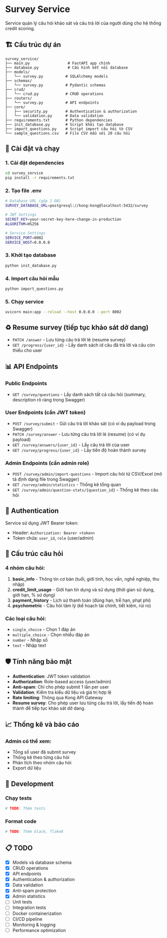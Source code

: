 # Survey Service

Service quản lý câu hỏi khảo sát và câu trả lời của người dùng cho hệ thống credit scoring.

## 🏗️ Cấu trúc dự án

```
survey_service/
├── main.py                 # FastAPI app chính
├── database.py             # Cấu hình kết nối database
├── models/
│   └── survey.py          # SQLAlchemy models
├── schemas/
│   └── survey.py          # Pydantic schemas
├── crud/
│   └── crud.py            # CRUD operations
├── routers/
│   └── survey.py          # API endpoints
├── core/
│   ├── security.py        # Authentication & authorization
│   └── validation.py      # Data validation
├── requirements.txt       # Python dependencies
├── init_database.py       # Script khởi tạo database
├── import_questions.py    # Script import câu hỏi từ CSV
└── sample_questions.csv   # File CSV mẫu với 20 câu hỏi
```

## 🚀 Cài đặt và chạy

### 1. Cài đặt dependencies
```bash
cd survey_service
pip install -r requirements.txt
```

### 2. Tạo file .env
```bash
# Database URL (gộp 1 DB)
SURVEY_DATABASE_URL=postgresql://kong:kong@localhost:5432/survey

# JWT Settings
SECRET_KEY=your-secret-key-here-change-in-production
ALGORITHM=HS256

# Service Settings
SERVICE_PORT=8002
SERVICE_HOST=0.0.0.0
```

### 3. Khởi tạo database
```bash
python init_database.py
```

### 4. Import câu hỏi mẫu
```bash
python import_questions.py
```

### 5. Chạy service
```bash
uvicorn main:app --reload --host 0.0.0.0 --port 8002
```

## ♻️ Resume survey (tiếp tục khảo sát dở dang)

- `PATCH /answer` - Lưu từng câu trả lời lẻ (resume survey)
- `GET /progress/{user_id}` - Lấy danh sách id câu đã trả lời và câu còn thiếu cho user

## 📊 API Endpoints

### Public Endpoints
- `GET /survey/questions` - Lấy danh sách tất cả câu hỏi (summary, description rõ ràng trong Swagger)

### User Endpoints (cần JWT token)
- `POST /survey/submit` - Gửi câu trả lời khảo sát (có ví dụ payload trong Swagger)
- `PATCH /survey/answer` - Lưu từng câu trả lời lẻ (resume) (có ví dụ payload)
- `GET /survey/answers/{user_id}` - Lấy câu trả lời của user
- `GET /survey/progress/{user_id}` - Lấy tiến độ hoàn thành survey

### Admin Endpoints (cần admin role)
- `POST /survey/admin/import-questions` - Import câu hỏi từ CSV/Excel (mô tả định dạng file trong Swagger)
- `GET /survey/admin/statistics` - Thống kê tổng quan
- `GET /survey/admin/question-stats/{question_id}` - Thống kê theo câu hỏi

## 🔐 Authentication

Service sử dụng JWT Bearer token:
- Header: `Authorization: Bearer <token>`
- Token chứa: `user_id`, `role` (user/admin)

## 📝 Cấu trúc câu hỏi

### 4 nhóm câu hỏi:
1. **basic_info** - Thông tin cơ bản (tuổi, giới tính, học vấn, nghề nghiệp, thu nhập)
2. **credit_limit_usage** - Giới hạn tín dụng và sử dụng (thời gian sử dụng, giới hạn, % sử dụng)
3. **payment_history** - Lịch sử thanh toán (đúng hạn, trễ hạn, phạt phí)
4. **psychometric** - Câu hỏi tâm lý (kế hoạch tài chính, tiết kiệm, rủi ro)

### Các loại câu hỏi:
- `single_choice` - Chọn 1 đáp án
- `multiple_choice` - Chọn nhiều đáp án
- `number` - Nhập số
- `text` - Nhập text

## 🛡️ Tính năng bảo mật

- **Authentication**: JWT token validation
- **Authorization**: Role-based access (user/admin)
- **Anti-spam**: Chỉ cho phép submit 1 lần per user
- **Validation**: Kiểm tra kiểu dữ liệu và giá trị hợp lệ
- **Rate limiting**: Thông qua Kong API Gateway
- **Resume survey**: Cho phép user lưu từng câu trả lời, lấy tiến độ hoàn thành để tiếp tục khảo sát dở dang.

## 📈 Thống kê và báo cáo

### Admin có thể xem:
- Tổng số user đã submit survey
- Thống kê theo từng câu hỏi
- Phân tích theo nhóm câu hỏi
- Export dữ liệu

## 🔧 Development

### Chạy tests
```bash
# TODO: Thêm tests
```

### Format code
```bash
# TODO: Thêm black, flake8
```

## 📋 TODO

- [x] Models và database schema
- [x] CRUD operations
- [x] API endpoints
- [x] Authentication & authorization
- [x] Data validation
- [x] Anti-spam protection
- [x] Admin statistics
- [ ] Unit tests
- [ ] Integration tests
- [ ] Docker containerization
- [ ] CI/CD pipeline
- [ ] Monitoring & logging
- [ ] Performance optimization 